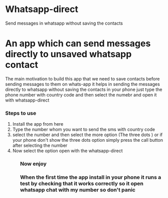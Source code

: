# Whatsapp-direct
Send messages  in whatsapp without saving the contacts
<h1>
An app which can send messages directly to unsaved whatsapp contact </h1>

<p>
The main motivation to build this app that we need to save contacts before sending messages to them on whats-app it helps in sending the messages directly to whatsapp without saving the contacts in your phone just type the phone number with country code and then select the numebr and open it with whatsapp-direct
</p>


<h3>
Steps to use
</h3>
<ol>
<li>
Install the app from here
</li>
<li>
Type the number whom you want to send the sms with country code
</li>
<li>
select the number and then select the more option (The three dots ) or if your phone don't show the three dots option simply press the call button after selecting the number
</li>
<li>
Now select the option open with the whatsapp-direct
</li>

<ul>
<h3>
Now enjoy
</h3>

<h3>
When the first time the app install in your phone it runs a test by checking that it works correctly so it open whatsapp chat with my number so don't panic
</h3>
